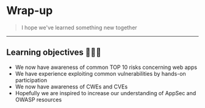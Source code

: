# Wrap-up

> I hope we've learned something new together

---

## Learning objectives 👩🏽‍🏫

- We now have awareness of common TOP 10 risks concerning web apps <!-- .element: style="font-size:0.9em"-->
- We have experience exploiting common vulnerabilities by hands-on participation <!-- .element: style="font-size:0.9em"-->
- We now have awareness of CWEs and CVEs <!-- .element: style="font-size:0.9em"-->
- Hopefully we are inspired to increase our understanding of AppSec and OWASP resources <!-- .element: style="font-size:0.9em"-->
